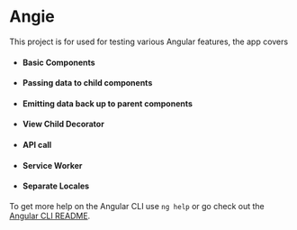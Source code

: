 # Angie

This project is for used for testing various Angular features, the app covers

* #### Basic Components
* #### Passing data to child components
* #### Emitting data back up to parent components 
* #### View Child Decorator
* #### API call
* #### Service Worker
* #### Separate Locales


To get more help on the Angular CLI use `ng help` or go check out the [Angular CLI README](https://github.com/angular/angular-cli/blob/master/README.md).
